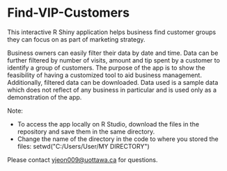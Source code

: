 # Find-VIP-Customers

This interactive R Shiny application helps business find customer groups they can focus on as part of marketing strategy.

Business owners can easily filter their data by date and time. Data can be further filtered by number of visits, amount and tip spent by a customer to identify a group of customers. The purpose of the app is to show the feasibility of having a customized tool to aid business management. Additionally, filtered data can be downloaded.
Data used is a sample data which does not reflect of any business in particular and is used only as a demonstration of the app.

Note:
- To access the app locally on R Studio, download the files in the repository and save them in the same directory.
- Change the name of the directory in the code to where you stored the files:
  setwd("C:/Users/User/MY DIRECTORY")

Please contact yjeon009@uottawa.ca for questions.
